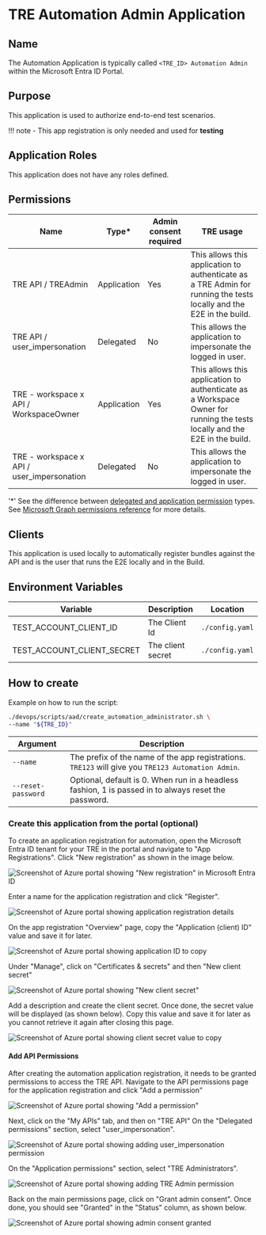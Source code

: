 # TRE Automation Admin Application

## Name
The Automation Application is typically called `<TRE_ID> Automation Admin` within the Microsoft Entra ID Portal.

## Purpose
This application is used to authorize end-to-end test scenarios.


!!! note
    - This app registration is only needed and used for **testing**


## Application Roles
This application does not have any roles defined.

## Permissions
| Name | Type* | Admin consent required |  TRE usage |
| --- | -- | -----| --------- |
|TRE API / TREAdmin|Application|Yes|This allows this application to authenticate as a TRE Admin for running the tests locally and the E2E in the build.|
|TRE API / user_impersonation|Delegated|No|This allows the application to impersonate the logged in user.|
|TRE - workspace x API / WorkspaceOwner|Application|Yes|This allows this application to authenticate as a Workspace Owner for running the tests locally and the E2E in the build.|
|TRE - workspace x  API / user_impersonation|Delegated|No|This allows the application to impersonate the logged in user.|

'*' See the difference between [delegated and application permission](https://docs.microsoft.com/graph/auth/auth-concepts#delegated-and-application-permissions) types. See [Microsoft Graph permissions reference](https://docs.microsoft.com/graph/permissions-reference) for more details.

## Clients
This application is used locally to automatically register bundles against the API and is the user that runs the E2E locally and in the Build.

## Environment Variables
| Variable | Description | Location |
| -------- | ----------- | -------- |
|TEST_ACCOUNT_CLIENT_ID|The Client Id|`./config.yaml`|
|TEST_ACCOUNT_CLIENT_SECRET|The client secret|`./config.yaml`|

## How to create
Example on how to run the script:

```bash
./devops/scripts/aad/create_automation_administrator.sh \
--name "${TRE_ID}"
```

| Argument | Description |
| -------- | ----------- |
| `--name` | The prefix of the name of the app registrations. `TRE123` will give you `TRE123 Automation Admin`. |
| `--reset-password` | Optional, default is 0. When run in a headless fashion, 1 is passed in to always reset the password. |


### Create this application from the portal (optional)
To create an application registration for automation, open the Microsoft Entra ID tenant for your TRE in the portal and navigate to "App Registrations".
Click "New registration" as shown in the image below.

![Screenshot of Azure portal showing "New registration" in Microsoft Entra ID](../../assets/tre-automation-new-app-registration.png)

Enter a name for the application registration and click "Register".

![Screenshot of Azure portal showing application registration details](../../assets/tre-automation-register-application.png)

On the app registration "Overview" page, copy the "Application (client) ID" value and save it for later.

![Screenshot of Azure portal showing application ID to copy](../../assets/tre-automation-client-id.png)

Under "Manage", click on "Certificates & secrets" and then "New client secret"

![Screenshot of Azure portal showing "New client secret"](../../assets/tre-automation-new-client-secret.png)

Add a description and create the client secret. Once done, the secret value will be displayed (as shown below). Copy this value and save it for later as you cannot retrieve it again after closing this page.

![Screenshot of Azure portal showing client secret value to copy](../../assets/tre-automation-client-secret.png)

#### Add API Permissions

After creating the automation application registration, it needs to be granted permissions to access the TRE API.
Navigate to the API permissions page for the application registration and click "Add a permission"

![Screenshot of Azure portal showing "Add a permission"](../../assets/tre-automation-add-api-permission.png)

Next, click on the "My APIs" tab, and then on "TRE API"
On the "Delegated permissions" section, select "user_impersonation".

![Screenshot of Azure portal showing adding user_impersonation permission](../../assets/tre-automation-add-delegated-permission.png)

On the "Application permissions" section, select "TRE Administrators".

![Screenshot of Azure portal showing adding TRE Admin permission](../../assets/tre-automation-add-application-permission.png)

Back on the main permissions page, click on "Grant admin consent". Once done, you should see "Granted" in the "Status" column, as shown below.

![Screenshot of Azure portal showing admin consent granted](../../assets/tre-automation-admin-consent-granted.png)
